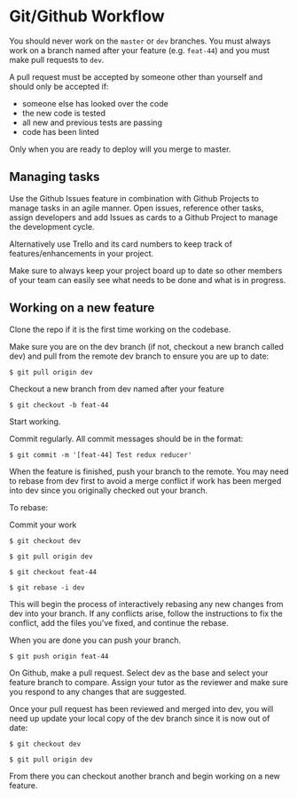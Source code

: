 # Git/Github Workflow

You should never work on the `master` or `dev` branches. You must always work on a branch named after your feature (e.g. `feat-44`) and you must make pull requests to `dev`.

A pull request must be accepted by someone other than yourself and should only be accepted if:
  - someone else has looked over the code
  - the new code is tested
  - all new and previous tests are passing
  - code has been linted

Only when you are ready to deploy will you merge to master.

## Managing tasks

Use the Github Issues feature in combination with Github Projects to manage tasks in an agile manner. Open issues, reference other tasks, assign developers and add Issues as cards to a Github Project to manage the development cycle.

Alternatively use Trello and its card numbers to keep track of features/enhancements in your project.

Make sure to always keep your project board up to date so other members of your team can easily see what needs to be done and what is in progress.

## Working on a new feature

Clone the repo if it is the first time working on the codebase.

Make sure you are on the dev branch (if not, checkout a new branch called dev) and pull from the remote dev branch to ensure you are up to date:

`$ git pull origin dev`

Checkout a new branch from dev named after your feature

`$ git checkout -b feat-44`

Start working.

Commit regularly. All commit messages should be in the format:

`$ git commit -m '[feat-44] Test redux reducer'`

When the feature is finished, push your branch to the remote. You may need to rebase from dev first to avoid a merge conflict if work has been merged into dev since you originally checked out your branch.

To rebase:

Commit your work

`$ git checkout dev`

`$ git pull origin dev`

`$ git checkout feat-44`

`$ git rebase -i dev`

This will begin the process of interactively rebasing any new changes from dev into your branch. If any conflicts arise, follow the instructions to fix the conflict, add the files you've fixed, and continue the rebase.

When you are done you can push your branch.

`$ git push origin feat-44`

On Github, make a pull request. Select dev as the base and select your feature branch to compare. Assign your tutor as the reviewer and make sure you respond to any changes that are suggested.

Once your pull request has been reviewed and merged into dev, you will need up update your local copy of the dev branch since it is now out of date:

`$ git checkout dev`

`$ git pull origin dev`

From there you can checkout another branch and begin working on a new feature.